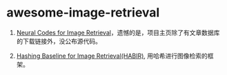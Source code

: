 awesome-image-retrieval
=======================

1. [Neural Codes for Image Retrieval](http://sites.skoltech.ru/compvision/projects/neuralcodes/)，遗憾的是，项目主页除了有文章数据库的下载链接外，没公布源代码。

2. [Hashing Baseline for Image Retrieval(HABIR)](http://yongyuan.name/habir/), 用哈希进行图像检索的框架。
